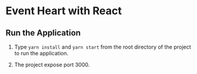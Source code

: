 # Event Heart with React

## Run the Application

1. Type `yarn install` and `yarn start` from the root directory of the project to run the application.

2. The project expose port 3000.
